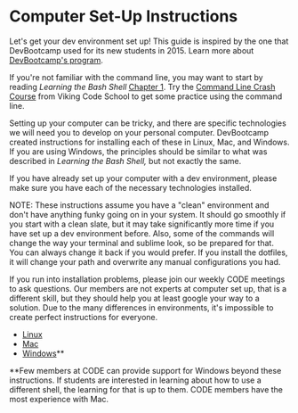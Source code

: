 # Computer Set-Up Instructions
Let's get your dev environment set up! This guide is inspired by the one that DevBootcamp used for its new students in 2015. Learn more about [DevBootcamp's program](https://github.com/Devbootcamp).

If you're not familiar with the command line, you may want to start by reading *Learning the Bash Shell* [Chapter 1](https://www.safaribooksonline.com/library/view/learning-the-bash/0596009658/ch01.html). Try the [Command Line Crash Course](https://www.vikingcodeschool.com/web-development-basics/a-command-line-crash-course) from Viking Code School to get some practice using the command line.

Setting up your computer can be tricky, and there are specific technologies we will need you to develop on your personal computer. DevBootcamp created instructions for installing each of these in Linux, Mac, and Windows. If you are using Windows, the principles should be similar to what was described in *Learning the Bash Shell,* but not exactly the same.

If you have already set up your computer with a dev environment, please make sure you have each of the necessary technologies installed.

NOTE: These instructions assume you have a "clean" environment and don't have anything funky going on in your system. It should go smoothly if you start with a clean slate, but it may take significantly more time if you have set up a dev environment before. Also, some of the commands will change the way your terminal and sublime look, so be prepared for that. You can always change it back if you would prefer. If you install the dotfiles, it will change your path and overwrite any manual configurations you had.

If you run into installation problems, please join our weekly CODE meetings to ask questions. Our members are not experts at computer set up, that is a different skill, but they should help you at least google your way to a solution. Due to the many differences in environments, it's impossible to create perfect instructions for everyone.

- [Linux](linux-instructions.md)
- [Mac](mac-instructions.md)
- [Windows](windows-instructions.md)**

**Few members at CODE can provide support for Windows beyond these instructions. If students are interested in learning about how to use a different shell, the learning for that is up to them. CODE members have the most experience with Mac.
